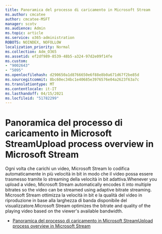 ```yaml
---
title: Panoramica del processo di caricamento in Microsoft Stream
ms.author: cmcatee
author: cmcatee-MSFT
manager: scotv
ms.audience: Admin
ms.topic: article
ms.service: o365-administration
ROBOTS: NOINDEX, NOFOLLOW
localization_priority: Normal
ms.collection: Adm_O365
ms.assetid: ef2df989-8539-48b5-a324-97d2e09f14fe
ms.custom:
- "9002643"
- "5095"
ms.openlocfilehash: d290650a1d8766650e6f88e8b0a671d67f2be85d
ms.sourcegitcommit: 8bc60ec34bc1e40685e3976576e04a2623f63a7c
ms.translationtype: MT
ms.contentlocale: it-IT
ms.lasthandoff: 04/15/2021
ms.locfileid: "51782299"
---
```

# <a name="upload-process-overview-in-microsoft-stream"></a><span data-ttu-id="5c977-102">Panoramica del processo di caricamento in Microsoft Stream</span><span class="sxs-lookup"><span data-stu-id="5c977-102">Upload process overview in Microsoft Stream</span></span>

<span data-ttu-id="5c977-103">Ogni volta che carichi un video, Microsoft Stream lo codifica automaticamente in più velocità in bit in modo che il video possa essere trasmesso tramite lo streaming della velocità in bit adattiva.</span><span class="sxs-lookup"><span data-stu-id="5c977-103">Whenever you upload a video, Microsoft Stream automatically encodes it into multiple bitrates so the video can be streamed using adaptive bitrate streaming.</span></span> <span data-ttu-id="5c977-104">Microsoft Stream ottimizza la velocità in bit e la qualità del video in riproduzione in base alla larghezza di banda disponibile del visualizzatore.</span><span class="sxs-lookup"><span data-stu-id="5c977-104">Microsoft Stream optimizes the bitrate and quality of the playing video based on the viewer's available bandwidth.</span></span>

- [<span data-ttu-id="5c977-105">Panoramica del processo di caricamento in Microsoft Stream</span><span class="sxs-lookup"><span data-stu-id="5c977-105">Upload process overview in Microsoft Stream</span></span>](https://docs.microsoft.com/stream/upload-process-overview)
